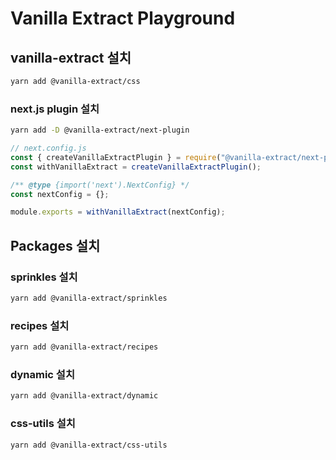 # Vanilla Extract Playground

## vanilla-extract 설치

```bash
yarn add @vanilla-extract/css
```

### next.js plugin 설치

```bash
yarn add -D @vanilla-extract/next-plugin
```

```js
// next.config.js
const { createVanillaExtractPlugin } = require("@vanilla-extract/next-plugin");
const withVanillaExtract = createVanillaExtractPlugin();

/** @type {import('next').NextConfig} */
const nextConfig = {};

module.exports = withVanillaExtract(nextConfig);
```

## Packages 설치

### sprinkles 설치

```bash
yarn add @vanilla-extract/sprinkles
```

### recipes 설치

```bash
yarn add @vanilla-extract/recipes
```

### dynamic 설치

```bash
yarn add @vanilla-extract/dynamic
```

### css-utils 설치

```bash
yarn add @vanilla-extract/css-utils
```
